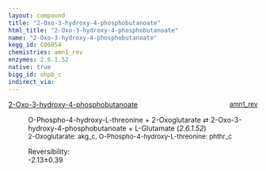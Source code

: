 ```yaml
---
layout: compound
title: "2-Oxo-3-hydroxy-4-phosphobutanoate"
html_title: "2-Oxo-3-hydroxy-4-phosphobutanoate"
name: "2-Oxo-3-hydroxy-4-phosphobutanoate"
kegg_id: C06054
chemistries: amn1_rev
enzymes: 2.6.1.52
native: true
bigg_id: ohpb_c
indirect_via: 
---
```

<dl><dt class='rs-product'><a href='/compounds/C06054' class='link-dark' data-bs-toggle='tooltip' data-bs-html='true' data-bs-title='KEGG: C06054'>2-Oxo-3-hydroxy-4-phosphobutanoate</a><span style='float: right; max-width: 40%'><a href='/chemistries/amn1_rev' class='link-dark opacity-50' style='font-size: small; word-wrap: anywhere;'>amn1_rev</a></span></dt><dd><p>O-Phospho-4-hydroxy-L-threonine + 2-Oxoglutarate &#8644; 2-Oxo-3-hydroxy-4-phosphobutanoate + L-Glutamate (<i>2.6.1.52</i>)<br /><span style='font-size: small;'><span data-bs-toggle='tooltip' data-bs-html='true' data-bs-title='KEGG: C00026'>2-Oxoglutarate</span>: akg_c, <span data-bs-toggle='tooltip' data-bs-html='true' data-bs-title='KEGG: C06055'>O-Phospho-4-hydroxy-L-threonine</span>: phthr_c</span><br /><div class="reversibility_info">Reversibility: <div class="progress" style="flex-direction: row-reverse;"><div class="progress-bar bg-success" role="progressbar" style="width: 21.26%" aria-valuenow="-2.1255927871946696" aria-valuemin="0" aria-valuemax="10"></div><div class="progress-bar bg-warning" role="progressbar" style="width: 3.86%" aria-valuenow="-2.1255927871946696" aria-valuemin="0" aria-valuemax="10"></div></div><span>-2.13&plusmn;0.39</span><div class="progress"><div class="progress-bar bg-danger" role="progressbar" style="width: 0%" aria-valuenow="-2.1255927871946696" aria-valuemin="0" aria-valuemax="10"></div></div></div></p><dl></dl></dd></dl>